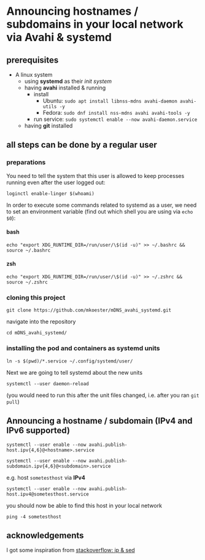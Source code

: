 # Announcing hostnames / subdomains in your local network via Avahi & systemd

## prerequisites

- A linux system
  - using **systemd** as their *init system*
  - having **avahi** installed & running
    + install
      - Ubuntu: `sudo apt install libnss-mdns avahi-daemon avahi-utils -y`
      - Fedora: `sudo dnf install nss-mdns avahi avahi-tools -y`
    + run service: `sudo systemctl enable --now avahi-daemon.service`
  - having **git** installed

## all steps can be done by a regular user

### preparations

You need to tell the system that this user is allowed to keep processes running even after the user logged out:

```shell
loginctl enable-linger $(whoami)
```

In order to execute some commands related to systemd as a user, we need to set an environment variable (find out which shell you are using via `echo $0`):

#### bash

```shell
echo "export XDG_RUNTIME_DIR=/run/user/\$(id -u)" >> ~/.bashrc && source ~/.bashrc
```

#### zsh

```shell
echo "export XDG_RUNTIME_DIR=/run/user/\$(id -u)" >> ~/.zshrc && source ~/.zshrc
```


### cloning this project

```shell
git clone https://github.com/mkoester/mDNS_avahi_systemd.git
```

navigate into the repository

```shell
cd mDNS_avahi_systemd/
```

### installing the pod and containers as systemd units

```shell
ln -s $(pwd)/*.service ~/.config/systemd/user/
```

Next we are going to tell systemd about the new units

```shell
systemctl --user daemon-reload
```

(you would need to run this after the unit files changed, i.e. after you ran `git pull`)

## Announcing a hostname / subdomain (IPv4 and IPv6 supported)

```shell
systemctl --user enable --now avahi.publish-host.ipv{4,6}@<hostname>.service
```

```shell
systemctl --user enable --now avahi.publish-subdomain.ipv{4,6}@<subdomain>.service
```

e.g. host `sometesthost` via **IPv4**

```shell
systemctl --user enable --now avahi.publish-host.ipv4@sometesthost.service
```

you should now be able to find this host in your local network

```shell
ping -4 sometesthost
```

## acknowledgements

I got some inspiration from [stackoverflow: ip & sed](https://stackoverflow.com/questions/13322485/how-to-get-the-primary-ip-address-of-the-local-machine-on-linux-and-os-x/49552792#49552792)
